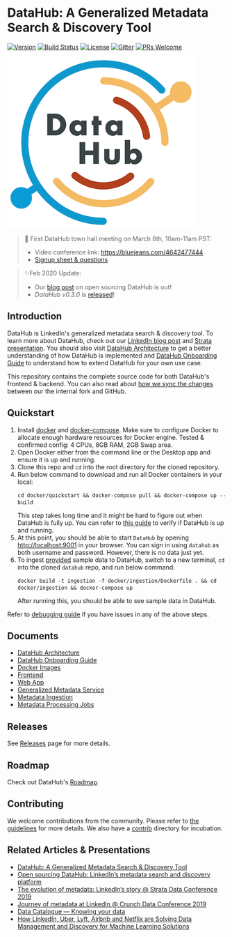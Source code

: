 # DataHub: A Generalized Metadata Search & Discovery Tool
[![Version](https://img.shields.io/github/v/release/linkedin/datahub?include_prereleases)](https://github.com/linkedin/datahub/releases)
[![Build Status](https://travis-ci.org/linkedin/datahub.svg)](https://travis-ci.org/linkedin/datahub)
[![License](https://img.shields.io/github/license/linkedin/datahub)](LICENSE)
[![Gitter](https://img.shields.io/gitter/room/nwjs/nw.js.svg)](https://gitter.im/linkedin/datahub)
[![PRs Welcome](https://img.shields.io/badge/PRs-welcome-brightgreen.svg)](https://github.com/linkedin/datahub/blob/master/CONTRIBUTING.md)

![DataHub](docs/imgs/datahub-logo.png)

> :mega: First DataHub town hall meeting on March 6th, 10am-11am PST: 
> - Video conference link: https://bluejeans.com/4642477444
> - [Signup sheet & questions](https://docs.google.com/spreadsheets/d/1hCTFQZnhYHAPa-DeIfyye4MlwmrY7GF4hBds5pTZJYM)

> :sparkles:Feb 2020 Update: 
> - Our [blog post](https://engineering.linkedin.com/blog/2020/open-sourcing-datahub--linkedins-metadata-search-and-discovery-p) on open sourcing DataHub is out!
> - *DataHub v0.3.0* is [released](https://github.com/linkedin/datahub/releases/tag/v0.3.0)!

## Introduction
DataHub is LinkedIn's generalized metadata search & discovery tool. To learn more about DataHub, check out our 
[LinkedIn blog post](https://engineering.linkedin.com/blog/2019/data-hub) and [Strata presentation](https://speakerdeck.com/shirshanka/the-evolution-of-metadata-linkedins-journey-strata-nyc-2019). 
You should also visit [DataHub Architecture](docs/architecture/architecture.md) to get a better understanding of how DataHub is implemented and [DataHub Onboarding Guide](docs/how/entity-onboarding.md) to understand how to extend DataHub for your own use case.

This repository contains the complete source code for both DataHub's frontend & backend. You can also read about [how we sync the changes](https://engineering.linkedin.com/blog/2020/open-sourcing-datahub--linkedins-metadata-search-and-discovery-p) between our the internal fork and GitHub. 

## Quickstart
1. Install [docker](https://docs.docker.com/install/) and [docker-compose](https://docs.docker.com/compose/install/). Make sure to configure Docker to allocate enough hardware resources for Docker engine. Tested & confirmed config: 4 CPUs, 8GB RAM, 2GB Swap area.
2. Open Docker either from the command line or the Desktop app and ensure it is up and running.
3. Clone this repo and `cd` into the root directory for the cloned repository.
4. Run below command to download and run all Docker containers in your local:
    ```
    cd docker/quickstart && docker-compose pull && docker-compose up --build
    ```
    This step takes long time and it might be hard to figure out when DataHub is fully up. You can refer to [this guide](https://github.com/linkedin/datahub/blob/master/docs/debugging.md#how-can-i-confirm-if-all-docker-containers-are-running-as-expected-after-a-quickstart) to verify if DataHub is up and running.
5. At this point, you should be able to start `DataHub` by opening [http://localhost:9001](http://localhost:9001) in your browser. You can sign in using `datahub` as both username and password. However, there is no data just yet.
6. To ingest [provided](https://github.com/linkedin/datahub/blob/master/metadata-ingestion/mce-cli/bootstrap_mce.dat) sample data to DataHub, switch to a new terminal, `cd` into the cloned `datahub` repo, and run below command:
    ```
    docker build -t ingestion -f docker/ingestion/Dockerfile . && cd docker/ingestion && docker-compose up
    ```
    After running this, you should be able to see sample data in DataHub.

Refer to [debugging guide](docs/debugging.md) if you have issues in any of the above steps.

## Documents
* [DataHub Architecture](docs/architecture/architecture.md)
* [DataHub Onboarding Guide](docs/how/entity-onboarding.md)
* [Docker Images](docker)
* [Frontend](datahub-frontend)
* [Web App](datahub-web)
* [Generalized Metadata Service](gms)
* [Metadata Ingestion](metadata-ingestion)
* [Metadata Processing Jobs](metadata-jobs)

## Releases
See [Releases](https://github.com/linkedin/datahub/releases) page for more details.

## Roadmap
Check out DataHub's [Roadmap](docs/roadmap.md).

## Contributing
We welcome contributions from the community. Please refer to [the guidelines](CONTRIBUTING.md) for more details. We also have a [contrib](contrib) directory for incubation. 

## Related Articles & Presentations
* [DataHub: A Generalized Metadata Search & Discovery Tool](https://engineering.linkedin.com/blog/2019/data-hub)
* [Open sourcing DataHub: LinkedIn’s metadata search and discovery platform](https://engineering.linkedin.com/blog/2020/open-sourcing-datahub--linkedins-metadata-search-and-discovery-p)
* [The evolution of metadata: LinkedIn’s story @ Strata Data Conference 2019](https://speakerdeck.com/shirshanka/the-evolution-of-metadata-linkedins-journey-strata-nyc-2019)
* [Journey of metadata at LinkedIn @ Crunch Data Conference 2019](https://www.youtube.com/watch?v=OB-O0Y6OYDE)
* [Data Catalogue — Knowing your data](https://medium.com/albert-franzi/data-catalogue-knowing-your-data-15f7d0724900)
* [How LinkedIn, Uber, Lyft, Airbnb and Netflix are Solving Data Management and Discovery for Machine Learning Solutions](https://towardsdatascience.com/how-linkedin-uber-lyft-airbnb-and-netflix-are-solving-data-management-and-discovery-for-machine-9b79ee9184bb)
